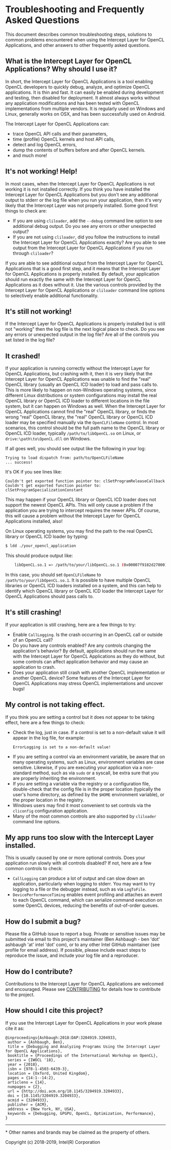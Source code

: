 # Troubleshooting and Frequently Asked Questions

This document describes common troubleshooting steps, solutions to common problems encountered when using the Intercept Layer for OpenCL Applications, and other answers to other frequently asked questions.

## What is the Intercept Layer for OpenCL Applications?  Why should I use it?

In short, the Intercept Layer for OpenCL Applications is a tool enabling OpenCL developers to quickly debug, analyze, and optimize OpenCL applications.
It is thin and fast.
It can easily be enabled during development and testing, then disabled for deployment.
It almost always works without any application modifications and has been tested with OpenCL implementations from multiple vendors.
It is regularly used on Windows and Linux, generally works on OSX, and has been successfully used on Android.

The Intercept Layer for OpenCL Applications can:

* trace OpenCL API calls and their parameters,
* time (profile) OpenCL kernels and host API calls,
* detect and log OpenCL errors,
* dump the contents of buffers before and after OpenCL kernels.
* and much more!

## It's not working!  Help!

In most cases, when the Intercept Layer for OpenCL Applications is not working it is not installed correctly.
If you think you have installed the Intercept Layer for OpenCL Applications but you don't see any additional output to stderr or the log file when you run your application, then it's very likely that the Intercept Layer was not properly installed.
Some good first things to check are:

* If you are using `cliloader`, add the `--debug` command line option to see additional debug output.
  Do you see any errors or other unexpected output?
* If you are not using `cliloader`, did you follow the instructions to install the Intercept Layer for OpenCL Applications exactly?
  Are you able to see output from the Intercept Layer for OpenCL Applications if you run through `cliloader`?

If you are able to see additional output from the Intercept Layer for OpenCL Applications that is a good first step, and it means that the Intercept Layer for OpenCL Applications is properly installed.
By default, your application should run exactly the same with the Intercept Layer for OpenCL Applications as it does without it.
Use the various controls provided by the Intercept Layer for OpenCL Applications or `cliloader` command line options to selectively enable additional functionality.

## It's still not working!

If the Intercept Layer for OpenCL Applications is properly installed but is still not "working" then the log file is the next logical place to check.
Do you see any errors or unexpected output in the log file?
Are all of the controls you set listed in the log file?

## It crashed!

If your application is running correctly without the Intercept Layer for OpenCL Applications, but crashing with it, then it is very likely that the Intercept Layer for OpenCL Applications was unable to find the "real" OpenCL library (usually an OpenCL ICD loader) to load and pass calls to.
This is more likely to happen on non-Windows operating systems, since different Linux distributions or system configurations may install the real OpenCL library or OpenCL ICD loader to different locations in the file system, but it can happen on Windows as well.
When the Intercept Layer for OpenCL Applications cannot find the "real" OpenCL library, or finds the wrong "real" OpenCL library, the "real" OpenCL library or OpenCL ICD loader may be specified manually via the `OpenCLFileName` control.
In most scenarios, this control should be the full path name to the OpenCL library or OpenCL ICD loader, typically `/path/to/libOpenCL.so` on Linux, or `drive:\path\to\OpenCL.dll` on Windows.

If all goes well, you should see output like the following in your log:

```
Trying to load dispatch from: path/to/OpenCLFileName
... success!
```

It's OK if you see lines like:

```
Couldn't get exported function pointer to: clSetProgramReleaseCallback
Couldn't get exported function pointer to: clSetProgramSpecializationConstant
```

This may happen if your OpenCL library or OpenCL ICD loader does not support the newest OpenCL APIs.
This will only cause a problem if the application you are trying to intercept requires the newer APIs.
Of course, this will cause a problem without the Intercept Layer for OpenCL Applications installed, also!

On Linux operating systems, you may find the path to the real OpenCL library or OpenCL ICD loader by typing:

```sh
$ ldd ./your_opencl_application
```

This should produce output like:

```sh
    libOpenCL.so.1 => /path/to/your/libOpenCL.so.1 (0x00007f9182d27000)
```

In this case, you should set `OpenCLFileName` to `/path/to/your/libOpenCL.so.1`.
It is possible to have multiple OpenCL libraries or OpenCL ICD loaders installed on a system, and this can help to identify which OpenCL library or OpenCL ICD loader the Intercept Layer for OpenCL Applications should pass calls to.

## It's still crashing!

If your application is still crashing, here are a few things to try:

* Enable `CallLogging`.  Is the crash occurring in an OpenCL call or outside of an OpenCL call?
* Do you have any controls enabled?  Are any controls changing the application's behavior?
  By default, applications should run the same with the Intercept Layer for OpenCL Applications as they do without, but some controls can affect application behavior and may cause an application to crash.
* Does your application still crash with another OpenCL implementation or another OpenCL device?
  Some features of the Intercept Layer for OpenCL Applications may stress OpenCL implementations and uncover bugs!

## My control is not taking effect.

If you think you are setting a control but it does not appear to be taking effect, here are a few things to check:

* Check the log, just in case.  If a control is set to a non-default value it will appear in the log file, for example:
    ````
    ErrorLogging is set to a non-default value!
    ````
* If you are setting a control via an environment variable, be aware that on many operating systems, such as Linux, environment variables are case sensitive.
  Likewise, if you are executing your application via a non-standard method, such as via `sudo` or a syscall, be extra sure that you are properly inheriting the environment.
* If you are setting a variable via the registry or a configuration file, double-check that the config file is in the proper location (typically the user's home directory, as defined by the `$HOME` environment variable), or the proper location in the registry.
* Windows users may find it most convenient to set controls via the `cliconfig` configuration application.
* Many of the most common controls are also supported by `cliloader` command line options.

## My app runs too slow with the Intercept Layer installed.

This is usually caused by one or more optional controls.
Does your application run slowly with all controls disabled?
If not, here are a few common controls to check:

* `CallLogging` can produce a lot of output and can slow down an application, particularly when logging to stderr.
  You may want to try logging to a file or the debugger instead, such as via `LogToFile`.
* `DevicePerformanceTiming` enables event profiling and attaches an event to each OpenCL command, which can serialize command execution on some OpenCL devices, reducing the benefits of out-of-order queues.

## How do I submit a bug?

Please file a GitHub issue to report a bug.
Private or sensitive issues may be submitted via email to this project's maintainer (Ben Ashbaugh - ben 'dot' ashbaugh 'at' intel 'dot' com), or to any other Intel GitHub maintainer (see profile for email address).
If possible, please include exact steps to reproduce the issue, and include your log file and a reproducer.

## How do I contribute?

Contributions to the Intercept Layer for OpenCL Applications are welcomed and encouraged.
Please see [CONTRIBUTING](../CONTRIBUTING.md) for details how to contribute to the project.

## How should I cite this project?

If you use the Intercept Layer for OpenCL Applications in your work please cite it as:

```
@inproceedings{Ashbaugh:2018:DAP:3204919.3204933,
 author = {Ashbaugh, Ben},
 title = {Debugging and Analyzing Programs Using the Intercept Layer for OpenCL Applications},
 booktitle = {Proceedings of the International Workshop on OpenCL},
 series = {IWOCL '18},
 year = {2018},
 isbn = {978-1-4503-6439-3},
 location = {Oxford, United Kingdom},
 pages = {14:1--14:2},
 articleno = {14},
 numpages = {2},
 url = {http://doi.acm.org/10.1145/3204919.3204933},
 doi = {10.1145/3204919.3204933},
 acmid = {3204933},
 publisher = {ACM},
 address = {New York, NY, USA},
 keywords = {Debugging, GPGPU, OpenCL, Optimization, Performance},
}
```

---

\* Other names and brands may be claimed as the property of others.

Copyright (c) 2018-2019, Intel(R) Corporation
